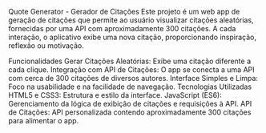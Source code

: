 Quote Generator - Gerador de Citações
Este projeto é um web app de geração de citações que permite ao usuário visualizar citações aleatórias, fornecidas por uma API com aproximadamente 300 citações. A cada interação, o aplicativo exibe uma nova citação, proporcionando inspiração, reflexão ou motivação.

Funcionalidades
Gerar Citações Aleatórias: Exibe uma citação diferente a cada clique.
Integração com API de Citações: O app se conecta a uma API com cerca de 300 citações de diversos autores.
Interface Simples e Limpa: Foco na usabilidade e na facilidade de navegação.
Tecnologias Utilizadas
HTML5 e CSS3: Estrutura e estilo da interface.
JavaScript (ES6): Gerenciamento da lógica de exibição de citações e requisições à API.
API de Citações: API personalizada contendo aproximadamente 300 citações para alimentar o app.

